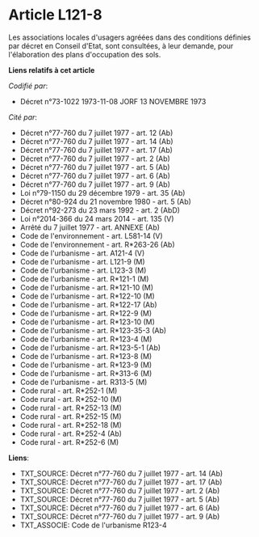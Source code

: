 # Article L121-8

Les associations locales d'usagers agréées dans des conditions définies par décret en Conseil d'Etat, sont consultées, à leur
demande, pour l'élaboration des plans d'occupation des sols.

**Liens relatifs à cet article**

_Codifié par_:

  - Décret n°73-1022 1973-11-08 JORF 13 NOVEMBRE 1973

_Cité par_:

  - Décret n°77-760 du 7 juillet 1977 - art. 12 (Ab)
  - Décret n°77-760 du 7 juillet 1977 - art. 14 (Ab)
  - Décret n°77-760 du 7 juillet 1977 - art. 17 (Ab)
  - Décret n°77-760 du 7 juillet 1977 - art. 2 (Ab)
  - Décret n°77-760 du 7 juillet 1977 - art. 5 (Ab)
  - Décret n°77-760 du 7 juillet 1977 - art. 6 (Ab)
  - Décret n°77-760 du 7 juillet 1977 - art. 9 (Ab)
  - Loi n°79-1150 du 29 décembre 1979 - art. 35 (Ab)
  - Décret n°80-924 du 21 novembre 1980 - art. 5 (Ab)
  - Décret n°92-273 du 23 mars 1992 - art. 2 (AbD)
  - Loi n°2014-366 du 24 mars 2014 - art. 135 (V)
  - Arrêté du 7 juillet 1977 - art. ANNEXE (Ab)
  - Code de l'environnement - art. L581-14 (V)
  - Code de l'environnement - art. R*263-26 (Ab)
  - Code de l'urbanisme - art. A121-4 (V)
  - Code de l'urbanisme - art. L121-9 (M)
  - Code de l'urbanisme - art. L123-3 (M)
  - Code de l'urbanisme - art. R*121-1 (M)
  - Code de l'urbanisme - art. R*121-10 (M)
  - Code de l'urbanisme - art. R*122-10 (M)
  - Code de l'urbanisme - art. R*122-17 (Ab)
  - Code de l'urbanisme - art. R*122-9 (M)
  - Code de l'urbanisme - art. R*123-10 (M)
  - Code de l'urbanisme - art. R*123-35-3 (Ab)
  - Code de l'urbanisme - art. R*123-4 (M)
  - Code de l'urbanisme - art. R*123-5-1 (Ab)
  - Code de l'urbanisme - art. R*123-8 (M)
  - Code de l'urbanisme - art. R*123-9 (M)
  - Code de l'urbanisme - art. R*313-6 (M)
  - Code de l'urbanisme - art. R313-5 (M)
  - Code rural - art. R*252-1 (M)
  - Code rural - art. R*252-10 (M)
  - Code rural - art. R*252-13 (M)
  - Code rural - art. R*252-15 (M)
  - Code rural - art. R*252-18 (M)
  - Code rural - art. R*252-4 (Ab)
  - Code rural - art. R*252-6 (M)

**Liens**:

  - TXT_SOURCE: Décret n°77-760 du 7 juillet 1977 - art. 14 (Ab)
  - TXT_SOURCE: Décret n°77-760 du 7 juillet 1977 - art. 17 (Ab)
  - TXT_SOURCE: Décret n°77-760 du 7 juillet 1977 - art. 2 (Ab)
  - TXT_SOURCE: Décret n°77-760 du 7 juillet 1977 - art. 5 (Ab)
  - TXT_SOURCE: Décret n°77-760 du 7 juillet 1977 - art. 6 (Ab)
  - TXT_SOURCE: Décret n°77-760 du 7 juillet 1977 - art. 9 (Ab)
  - TXT_ASSOCIE: Code de l'urbanisme R123-4
